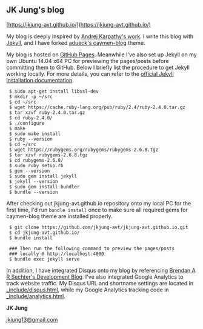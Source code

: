 ## JK Jung's blog

[https://jkjung-avt.github.io/](https://jkjung-avt.github.io/)

My blog is deeply inspired by [Andrej Karpathy's work](http://karpathy.github.io/). I write this blog with [Jekyll](http://jekyllrb.com/), and I have forked [adueck's caymen-blog](https://github.com/adueck/cayman-blog) theme.

My blog is hosted on [GitHub Pages](https://pages.github.com/). Meanwhile I've also set up Jekyll on my own Ubuntu 14.04 x64 PC for previewing the pages/posts before committing them to GitHub. Below I briefly list the procedure to get Jekyll working locally. For more details, you can refer to the [official Jekyll installation documentation](https://jekyllrb.com/docs/installation/).

```shell
 $ sudo apt-get install libssl-dev
 $ mkdir -p ~/src
 $ cd ~/src
 $ wget https://cache.ruby-lang.org/pub/ruby/2.4/ruby-2.4.0.tar.gz
 $ tar xzvf ruby-2.4.0.tar.gz
 $ cd ruby-2.4.0/
 $ ./configure
 $ make
 $ sudo make install
 $ ruby --version
 $ cd ~/src
 $ wget https://rubygems.org/rubygems/rubygems-2.6.8.tgz
 $ tar xzvf rubygems-2.6.8.tgz
 $ cd rubygems-2.6.8/
 $ sudo ruby setup.rb
 $ gem --version
 $ sudo gem install jekyll
 $ jekyll --version
 $ sudo gem install bundler
 $ bundle --version
```

After checking out jkjung-avt.github.io repository onto my local PC for the first time, I'd run `bundle install` once to make sure all required gems for caymen-blog theme are installed properly.

```shell
 $ git clone https://github.com/jkjung-avt/jkjung-avt.github.io.git
 $ cd jkjung-avt.github.io/
 $ bundle install
 
 ### Then run the following command to preview the pages/posts
 ### locally @ http://localhost:4000
 $ bundle exec jekyll serve
```

In addition, I have integrated Disqus onto my blog by referencing [Brendan A R Sechter's Development Blog](http://sgeos.github.io/jekyll/disqus/2016/02/14/adding-disqus-to-a-jekyll-blog.html). I've also integrated Google Analytics to track website traffic. My Disqus URL and shortname settings are located in [_include/disqus.html](https://github.com/jkjung-avt/jkjung-avt.github.io/blob/master/_includes/disqus.html), while my Google Analytics tracking code in [_include/analytics.html](https://github.com/jkjung-avt/jkjung-avt.github.io/blob/master/_includes/analytics.html).

**JK Jung**

<jkjung13@gmail.com>


